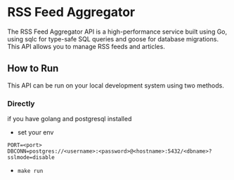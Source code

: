 # RSS Feed Aggregator
The RSS Feed Aggregator API is a high-performance service built using Go, 
using sqlc for type-safe SQL queries and goose for database migrations. 
This API allows you to manage RSS feeds and articles.

## How to Run
This API can be run on your local development system using two methods.

### Directly
if you have golang and postgresql installed
- set your env 
```
PORT=<port>
DBCONN=postgres://<username>:<password>@<hostname>:5432/<dbname>?sslmode=disable

```
- `make run`
